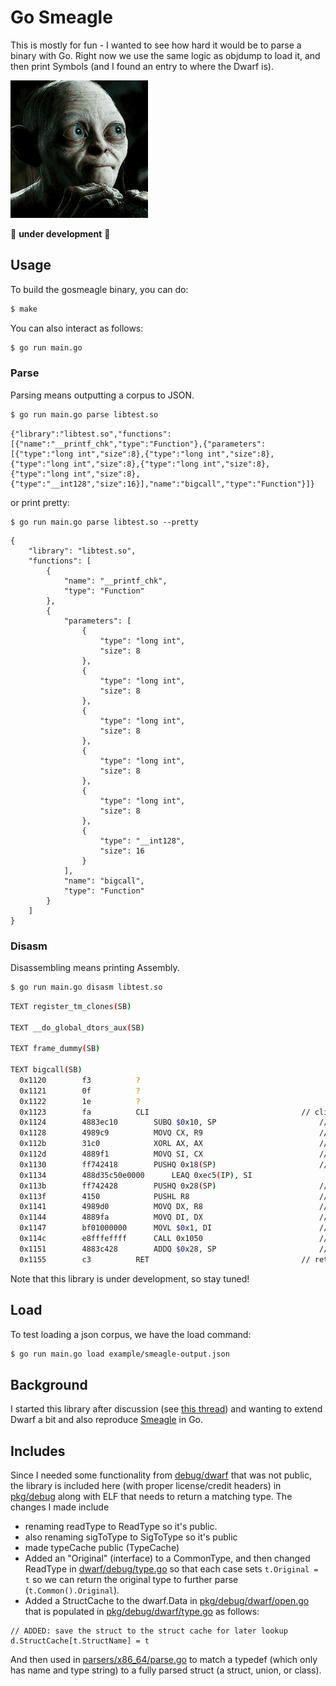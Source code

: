 # Go Smeagle

This is mostly for fun - I wanted to see how hard it would be to parse a binary
with Go. Right now we use the same logic as objdump to load it, and then print
Symbols (and I found an entry to where the Dwarf is).

![img/smeagle.gif](img/smeagle.gif)

🚧️ **under development** 🚧️

## Usage

To build the gosmeagle binary, you can do:

```bash
$ make
```

You can also interact as follows:

```bash
$ go run main.go
```

### Parse

Parsing means outputting a corpus to JSON.

```bash
$ go run main.go parse libtest.so
```
```
{"library":"libtest.so","functions":[{"name":"__printf_chk","type":"Function"},{"parameters":[{"type":"long int","size":8},{"type":"long int","size":8},{"type":"long int","size":8},{"type":"long int","size":8},{"type":"long int","size":8},{"type":"__int128","size":16}],"name":"bigcall","type":"Function"}]}
```

or print pretty:

```
$ go run main.go parse libtest.so --pretty
```
```
{
    "library": "libtest.so",
    "functions": [
        {
            "name": "__printf_chk",
            "type": "Function"
        },
        {
            "parameters": [
                {
                    "type": "long int",
                    "size": 8
                },
                {
                    "type": "long int",
                    "size": 8
                },
                {
                    "type": "long int",
                    "size": 8
                },
                {
                    "type": "long int",
                    "size": 8
                },
                {
                    "type": "long int",
                    "size": 8
                },
                {
                    "type": "__int128",
                    "size": 16
                }
            ],
            "name": "bigcall",
            "type": "Function"
        }
    ]
}
```

### Disasm

Disassembling means printing Assembly.

```bash
$ go run main.go disasm libtest.so
```
```bash
TEXT register_tm_clones(SB) 

TEXT __do_global_dtors_aux(SB) 

TEXT frame_dummy(SB) 

TEXT bigcall(SB) 
  0x1120		f3			?								
  0x1121		0f			?								
  0x1122		1e			?								
  0x1123		fa			CLI                                  // cli			
  0x1124		4883ec10		SUBQ $0x10, SP                       // sub $0x10,%rsp		
  0x1128		4989c9			MOVQ CX, R9                          // mov %rcx,%r9		
  0x112b		31c0			XORL AX, AX                          // xor %eax,%eax		
  0x112d		4889f1			MOVQ SI, CX                          // mov %rsi,%rcx		
  0x1130		ff742418		PUSHQ 0x18(SP)                       // pushq 0x18(%rsp)	
  0x1134		488d35c50e0000		LEAQ 0xec5(IP), SI                   // lea 0xec5(%rip),%rsi	
  0x113b		ff742428		PUSHQ 0x28(SP)                       // pushq 0x28(%rsp)	
  0x113f		4150			PUSHL R8                             // push %r8		
  0x1141		4989d0			MOVQ DX, R8                          // mov %rdx,%r8		
  0x1144		4889fa			MOVQ DI, DX                          // mov %rdi,%rdx		
  0x1147		bf01000000		MOVL $0x1, DI                        // mov $0x1,%edi		
  0x114c		e8fffeffff		CALL 0x1050                          // callq 0x1050		
  0x1151		4883c428		ADDQ $0x28, SP                       // add $0x28,%rsp		
  0x1155		c3			RET                                  // retq
```

Note that this library is under development, so stay tuned!

## Load

To test loading a json corpus, we have the load command:

```bash
$ go run main.go load example/smeagle-output.json
```

## Background

I started this library after discussion (see [this thread](https://twitter.com/vsoch/status/1437535961131352065)) and wanting to extend Dwarf a bit and also reproduce [Smeagle](https://github.com/buildsi/Smeagle) in Go.

## Includes

Since I needed some functionality from [debug/dwarf](https://cs.opensource.google/go/go/+/master:src/debug/dwarf/) that was not public, the library is included here (with proper license/credit headers) in [pkg/debug](pkg/debug) along with ELF that needs to return a matching type. The changes I made include

 - renaming readType to ReadType so it's public.
 - also renaming sigToType to SigToType so it's public
 - made typeCache public (TypeCache)
 - Added an "Original" (interface) to a CommonType, and then changed ReadType in [dwarf/debug/type.go](pkg/dwarf/debug/type.go) so that each case sets `t.Original = t` so we can return the original type to further parse (`t.Common().Original`).
 - Added a StructCache to the dwarf.Data in [pkg/debug/dwarf/open.go](pkg/debub/dwarf/open.go) that is populated in [pkg/debug/dwarf/type.go](pkg/debug/dwarf/type.go) as follows:
 
```
// ADDED: save the struct to the struct cache for later lookup
d.StructCache[t.StructName] = t
```

And then used in [parsers/x86_64/parse.go](parsers/x86_64/parse.go) to match a typedef (which only has name and type string) to a fully parsed struct (a struct, union, or class).

